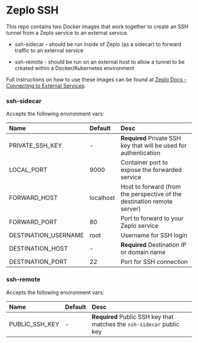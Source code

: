 # Zeplo SSH

This repo contains two Docker images that work together to create an SSH tunnel from a Zeplo service to an external service.

 * ssh-sidecar - should be run inside of Zeplo (as a sidecar) to forward traffic to an external service

 * ssh-remote - should be run on an external host to allow a tunnel to be created within a Docker/Kubernetes environment


 Full instructions on how to use these images can be found at [Zeplo Docs - Connecting to External Services](https://zeplo.io/docs/external-services).


### ssh-sidecar

Accepts the following environment vars:

| Name  | Default | Desc |
|:---- |:-------- |:-------------------------- |
| PRIVATE_SSH_KEY | - | **Required** Private SSH key that will be used for authentication |
| LOCAL_PORT | 9000 | Container port to expose the forwarded service |
| FORWARD_HOST | localhost | Host to forward (from the perspective of the destination remote server)
| FORWARD_PORT | 80 | Port to forward to your Zeplo service
| DESTINATION_USERNAME | root | Username for SSH login
| DESTINATION_HOST | - | **Required** Destination IP or domain name
| DESTINATION_PORT | 22 | Port for SSH connection


### ssh-remote

Accepts the following environment vars:

| Name  | Default | Desc |
|:---- |:-------- |:-------------------------- |
| PUBLIC_SSH_KEY | - | **Required** Public SSH key that matches the `ssh-sidecar` public key |
